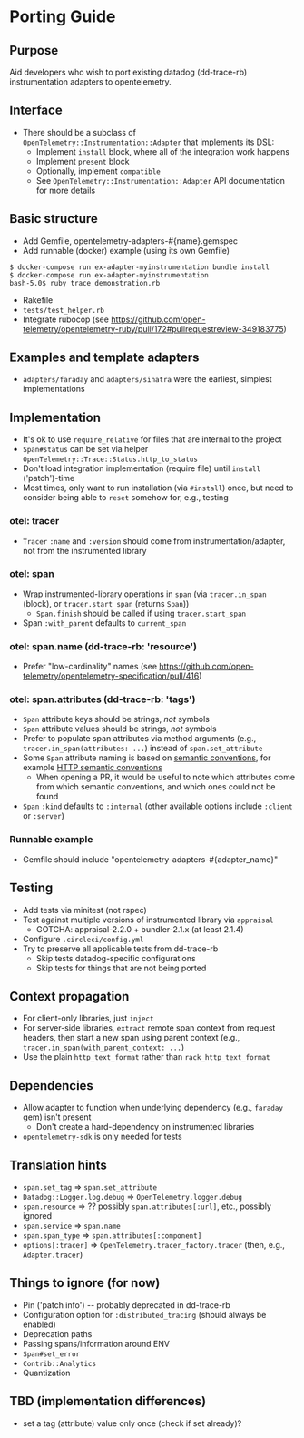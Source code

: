# Porting Guide

## Purpose

Aid developers who wish to port existing datadog (dd-trace-rb) instrumentation adapters to opentelemetry.

## Interface

* There should be a subclass of `OpenTelemetry::Instrumentation::Adapter` that implements its DSL:
  * Implement `install` block, where all of the integration work happens
  * Implement `present` block
  * Optionally, implement `compatible`
  * See `OpenTelemetry::Instrumentation::Adapter` API documentation for more details

## Basic structure

* Add Gemfile, opentelemetry-adapters-#{name}.gemspec
* Add runnable (docker) example (using its own Gemfile)
```
$ docker-compose run ex-adapter-myinstrumentation bundle install
$ docker-compose run ex-adapter-myinstrumentation
bash-5.0$ ruby trace_demonstration.rb
```
* Rakefile
* `tests/test_helper.rb`
* Integrate rubocop (see https://github.com/open-telemetry/opentelemetry-ruby/pull/172#pullrequestreview-349183775)

## Examples and template adapters

* `adapters/faraday` and `adapters/sinatra` were the earliest, simplest implementations

## Implementation

* It's ok to use `require_relative` for files that are internal to the project
* `Span#status` can be set via helper `OpenTelemetry::Trace::Status.http_to_status`
* Don't load integration implementation (require file) until `install` ('patch')-time
* Most times, only want to run installation (via `#install`) once, but need to
  consider being able to `reset` somehow for, e.g., testing

### otel: tracer

* `Tracer` `:name` and `:version` should come from instrumentation/adapter, not from the instrumented library

### otel: span

* Wrap instrumented-library operations in `span` (via `tracer.in_span` (block), or `tracer.start_span` (returns `Span`))
  * `Span.finish` should be called if using `tracer.start_span`
* Span `:with_parent` defaults to `current_span`

### otel: span.name (dd-trace-rb: 'resource')

* Prefer "low-cardinality" names (see https://github.com/open-telemetry/opentelemetry-specification/pull/416)

### otel: span.attributes (dd-trace-rb: 'tags')

* `Span` attribute keys should be strings, *not* symbols
* `Span` attribute values should be strings, *not* symbols
* Prefer to populate span attributes via method arguments (e.g., `tracer.in_span(attributes: ...`) instead of `span.set_attribute`
* Some `Span` attribute naming is based on [semantic conventions](https://github.com/open-telemetry/opentelemetry-specification/blob/master/specification/data-semantic-conventions.md), for example [HTTP semantic conventions](https://github.com/open-telemetry/opentelemetry-specification/blob/master/specification/data-http.md)
  * When opening a PR, it would be useful to note which attributes come from which semantic conventions, and which ones could not be found
* `Span` `:kind` defaults to `:internal` (other available options include `:client` or `:server`)

### Runnable example
* Gemfile should include "opentelemetry-adapters-#{adapter_name}"

## Testing

* Add tests via minitest (not rspec)
* Test against multiple versions of instrumented library via `appraisal`
  * GOTCHA: appraisal-2.2.0 + bundler-2.1.x (at least 2.1.4)
* Configure `.circleci/config.yml`
* Try to preserve all applicable tests from dd-trace-rb
  * Skip tests datadog-specific configurations
  * Skip tests for things that are not being ported

## Context propagation

* For client-only libraries, just `inject`
* For server-side libraries, `extract` remote span context from request headers, then start a new span using parent context (e.g., `tracer.in_span(with_parent_context: ...`)
* Use the plain `http_text_format` rather than `rack_http_text_format`

## Dependencies

* Allow adapter to function when underlying dependency (e.g., `faraday` gem) isn't present
  * Don't create a hard-dependency on instrumented libraries
* `opentelemetry-sdk` is only needed for tests

## Translation hints

* `span.set_tag` => `span.set_attribute`
* `Datadog::Logger.log.debug` => `OpenTelemetry.logger.debug`
* `span.resource` => ?? possibly `span.attributes[:url]`, etc., possibly ignored
* `span.service` => `span.name`
* `span.span_type` => `span.attributes[:component]`
* `options[:tracer]` => `OpenTelemetry.tracer_factory.tracer` (then, e.g., `Adapter.tracer`)

## Things to ignore (for now)

* Pin ('patch info') -- probably deprecated in dd-trace-rb
* Configuration option for `:distributed_tracing` (should always be enabled)
* Deprecation paths
* Passing spans/information around ENV
* `Span#set_error`
* `Contrib::Analytics`
* Quantization

## TBD (implementation differences)

* set a tag (attribute) value only once (check if set already)?
